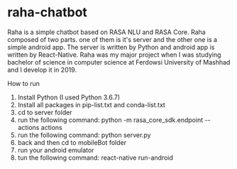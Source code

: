 # raha-chatbot
Raha is a simple chatbot based on RASA NLU and RASA Core. Raha composed of two parts. one of them is it's server and the other one is a simple android app. The server is written by Python and android app is written by React-Native. Raha was my major project when I was studying bachelor of science in computer science at Ferdowsi University of Mashhad and I develop it in 2019.

How to run

1. Install Python (I used Python 3.6.7)
2. Install all packages in pip-list.txt and conda-list.txt
3. cd to server folder
4. run the following command: python -m rasa_core_sdk.endpoint --actions actions
5. run the following command: python server.py
6. back and then cd to mobileBot folder
9. run your android emulator
7. tun the following command: react-native run-android
